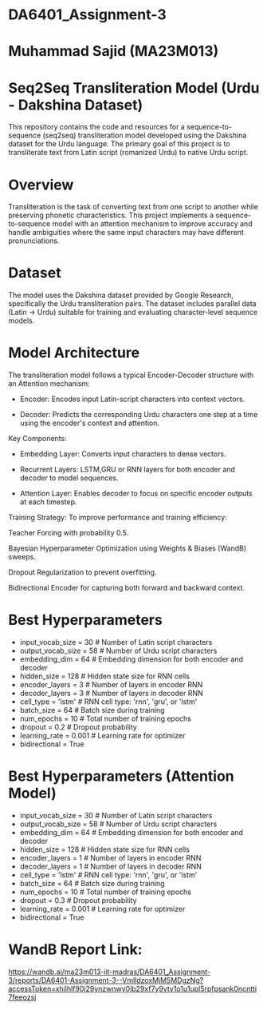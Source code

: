 # DA6401_Assignment-3
# Muhammad Sajid (MA23M013)
# Seq2Seq Transliteration Model (Urdu - Dakshina Dataset)
This repository contains the code and resources for a sequence-to-sequence (seq2seq) transliteration model developed using the Dakshina dataset for the Urdu language. The primary goal of this project is to transliterate text from Latin script (romanized Urdu) to native Urdu script.

# Overview
Transliteration is the task of converting text from one script to another while preserving phonetic characteristics. This project implements a sequence-to-sequence model with an attention mechanism to improve accuracy and handle ambiguities where the same input characters may have different pronunciations.

# Dataset
The model uses the Dakshina dataset provided by Google Research, specifically the Urdu transliteration pairs. The dataset includes parallel data (Latin → Urdu) suitable for training and evaluating character-level sequence models.

# Model Architecture
The transliteration model follows a typical Encoder-Decoder structure with an Attention mechanism:

- Encoder: Encodes input Latin-script characters into context vectors.

- Decoder: Predicts the corresponding Urdu characters one step at a time using the encoder's context and attention.

Key Components:
- Embedding Layer: Converts input characters to dense vectors.

- Recurrent Layers: LSTM,GRU or RNN layers for both encoder and decoder to model sequences.

- Attention Layer: Enables decoder to focus on specific encoder outputs at each timestep.

Training Strategy:
To improve performance and training efficiency:

Teacher Forcing with probability 0.5.

Bayesian Hyperparameter Optimization using Weights & Biases (WandB) sweeps.

Dropout Regularization to prevent overfitting.

Bidirectional Encoder for capturing both forward and backward context.

# Best Hyperparameters
- input_vocab_size = 30         # Number of Latin script characters
- output_vocab_size = 58        # Number of Urdu script characters
- embedding_dim = 64           # Embedding dimension for both encoder and decoder
- hidden_size = 128             # Hidden state size for RNN cells
- encoder_layers = 3            # Number of layers in encoder RNN
- decoder_layers = 3            # Number of layers in decoder RNN
- cell_type = 'lstm'            # RNN cell type: 'rnn', 'gru', or 'lstm'
- batch_size = 64               # Batch size during training
- num_epochs = 10               # Total number of training epochs
- dropout = 0.2                 # Dropout probability
- learning_rate = 0.001         # Learning rate for optimizer
- bidirectional = True

# Best Hyperparameters (Attention Model)
- input_vocab_size = 30         # Number of Latin script characters
- output_vocab_size = 58        # Number of Urdu script characters
- embedding_dim = 64           # Embedding dimension for both encoder and decoder
- hidden_size = 128             # Hidden state size for RNN cells
- encoder_layers = 1            # Number of layers in encoder RNN
- decoder_layers = 1            # Number of layers in decoder RNN
- cell_type = 'lstm'            # RNN cell type: 'rnn', 'gru', or 'lstm'
- batch_size = 64               # Batch size during training
- num_epochs = 10               # Total number of training epochs
- dropout = 0.3                 # Dropout probability
- learning_rate = 0.001         # Learning rate for optimizer
- bidirectional = True

# WandB Report Link:
https://wandb.ai/ma23m013-iit-madras/DA6401_Assignment-3/reports/DA6401-Assignment-3--VmlldzoxMjM5MDgzNg?accessToken=xhilhlf90j29ynzwnwy0jb29xf7y9vty1o1u1upl5rpfpsank0ncntti7feeozsj
